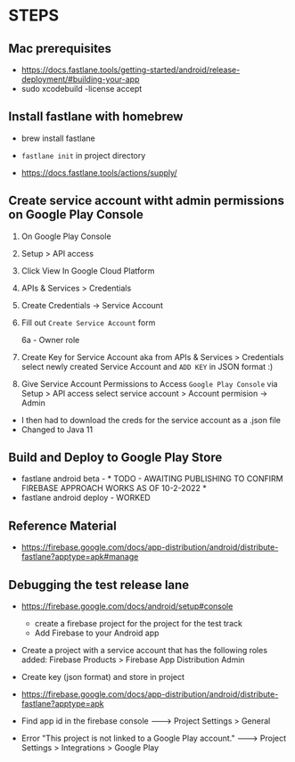 # STEPS

## Mac prerequisites

- https://docs.fastlane.tools/getting-started/android/release-deployment/#building-your-app
- sudo xcodebuild -license accept

## Install fastlane with homebrew

- brew install fastlane
- `fastlane init` in project directory

- https://docs.fastlane.tools/actions/supply/

## Create service account witht admin permissions on Google Play Console

1) On Google Play Console

2) Setup > API access

3) Click View In Google Cloud Platform

4) APIs & Services > Credentials

5) Create Credentials -> Service Account

6) Fill out `Create Service Account` form

	6a - Owner role

7) Create Key for Service Account aka from APIs & Services > Credentials
select newly created Service Account and `ADD KEY` in JSON format :)

8) Give Service Account Permissions to Access `Google Play Console` via Setup > API access
select service account > Account permision -> Admin

- I then had to download the creds for the service account as a .json file
- Changed to Java 11

## Build and Deploy to Google Play Store 

- fastlane android beta - * TODO - AWAITING PUBLISHING TO CONFIRM FIREBASE APPROACH WORKS AS OF 10-2-2022 *
- fastlane android deploy - WORKED

## Reference Material

- https://firebase.google.com/docs/app-distribution/android/distribute-fastlane?apptype=apk#manage

## Debugging the test release lane

- https://firebase.google.com/docs/android/setup#console
    - create a firebase project for the project for the test track
    - Add Firebase to your Android app 

- Create a project with a service account that has the following roles added: Firebase Products > Firebase App Distribution Admin

- Create key (json format) and store in project

- https://firebase.google.com/docs/app-distribution/android/distribute-fastlane?apptype=apk

- Find app id in the firebase console ---> Project Settings > General

- Error "This project is not linked to a Google Play account." ---> Project Settings > Integrations > Google Play

